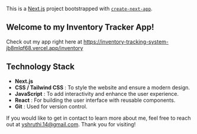 This is a [Next.js](https://nextjs.org/) project bootstrapped with [`create-next-app`](https://github.com/vercel/next.js/tree/canary/packages/create-next-app).

## Welcome to my Inventory Tracker App!

Check out my app right here at https://inventory-tracking-system-jb8mlqf68.vercel.app/inventory

## Technology Stack

* **Next.js**
* **CSS / Tailwind CSS** : To style the website and ensure a modern design.
* **JavaScript** : To add interactivity and enhance the user experience.
* **React** : For building the user interface with reusable components.
* **Git** : Used for version control.

If you would like to get in contact to learn more about me, feel free to reach out at [yshruthi.14@gmail.com](mailto:yshruthi.14@gmail.com). Thank you for visiting!
